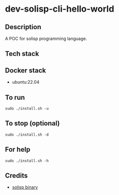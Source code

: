 # dev-solisp-cli-hello-world

## Description
A POC for solisp programming language.

## Tech stack

## Docker stack
- ubuntu:22.04

## To run
`sudo ./install.sh -u`

## To stop (optional)
`sudo ./install.sh -d`

## For help
`sudo ./install.sh -h`

## Credits
- [solisp binary](https://github.com/stuin/Solisp.git)